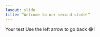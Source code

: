 ```yaml
---
layout: slide
title: “Welcome to our second slide!”
---
```

Your test
Use the left arrow to go back 😂!
